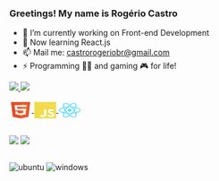 ### Greetings! My name is Rogério Castro



- 🔭 I’m currently working on Front-end Development
- 🌱 Now learning React.js
- 📫 Mail me: castrorogeriobr@gmail.com
- ⚡ Programming 👨‍💻 and gaming 🎮 for life!

<div>
<a href="https://github.com/rocfil">
  <img height="150em" src="https://github-readme-stats.vercel.app/api?username=rocfil&show_icons=true&theme=dark&include_all_commits=true&count_private=true"/>
  <img height="150em" src="https://github-readme-stats.vercel.app/api/top-langs/?username=rocfil&layout=compact&langs_count=7&theme=dark"/>
</div>

<div><br>
<img align="center" alt="rocfil-HTML" height="30" width="40" src="https://raw.githubusercontent.com/devicons/devicon/master/icons/html5/html5-original.svg">
<img align="center" alt="rocfil-Js" height="30" width="40" src="https://raw.githubusercontent.com/devicons/devicon/master/icons/javascript/javascript-plain.svg">
<img align="center" alt="rocfil-React" height="30" width="40" src="https://raw.githubusercontent.com/devicons/devicon/master/icons/react/react-original.svg">
</div>

##

<div>
<a href="https://www.linkedin.com/in/rogerio-castro-a91270235/" target="_blank"><img src="https://img.shields.io/badge/-LinkedIn-%230077B5?style=for-the-badge&logo=linkedin&logoColor=white" target="_blank"></a>
<a href="mailto:castrorogeriobr@gmail.com"><img src="https://img.shields.io/badge/-Gmail-%23333?style=for-the-badge&logo=gmail&logoColor=white" target="_blank"></a>
</div>

##

<div>
<img src="https://img.shields.io/badge/Ubuntu-E95420?style=for-the-badge&logo=ubuntu&logoColor=white" alt="ubuntu"/>
<img src="https://img.shields.io/badge/Windows-0078D6?style=for-the-badge&logo=windows&logoColor=white" alt="windows"/>
</div>
